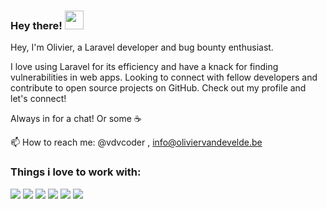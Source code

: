### Hey there! <img src="https://raw.githubusercontent.com/MartinHeinz/MartinHeinz/master/wave.gif" width="30px">


Hey, I'm Olivier, a Laravel developer and bug bounty enthusiast. 

I love using Laravel for its efficiency and have a knack for finding vulnerabilities in web apps. Looking to connect with fellow developers and contribute to open source projects on GitHub. Check out my profile and let's connect!
  
Always in for a chat! Or some ☕️

📫 How to reach me: @vdvcoder , info@oliviervandevelde.be

### Things i love to work with:
![](https://img.shields.io/badge/Code-PHP-informational?style=flat&logo=php&logoColor=white&color=2bbc8a)
![](https://img.shields.io/badge/Code-Laravel-informational?style=flat&logo=laravel&logoColor=white&color=2bbc8a)
![](https://img.shields.io/badge/Code-Livewire-informational?style=flat&logo=laravel&logoColor=white&color=2bbc8a)
![](https://img.shields.io/badge/Code-AlpineJs-informational?style=flat&logo=javascript&logoColor=white&color=2bbc8a)
![](https://img.shields.io/badge/Editor-PHPStorm-informational?style=flat&logo=phpstorm&logoColor=white&color=2bbc8a)
![](https://img.shields.io/badge/Device-Macbook_Air_M1-informational?style=flat&logo=apple&logoColor=white&color=2bbc8a)





<!--
**vdvcoder/vdvcoder** is a ✨ _special_ ✨ repository because its `README.md` (this file) appears on your GitHub profile.

Here are some ideas to get you started:

- 🔭 I’m currently working on ...
- 🌱 I’m currently learning ...
- 👯 I’m looking to collaborate on ...
- 🤔 I’m looking for help with ...
- 💬 Ask me about ...
- 📫 How to reach me: ...
- 😄 Pronouns: ...
- ⚡ Fun fact: ...
-->
